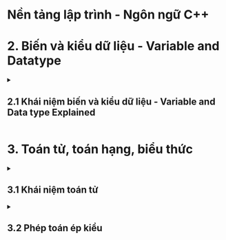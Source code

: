 # Nền tảng lập trình - Ngôn ngữ C++
<summary>
  <h1>2. Biến và kiểu dữ liệu - Variable and Datatype </h2>
</summary>
<details>
  <summary>
    <h2>2.1 Khái niệm biến và kiểu dữ liệu - Variable and Data type Explained </h2>
  </summary>
  <h3>Biến là:</h3>
  - Đối tượng chiếm một vùng nhớ xác định
  - Dùng để lưu trữ giá trị nào đó
  <h3>Variable Explained:</h3>
  - abc
  <h3>Kiểu dữ liệu là:</h3>
  - Tập hợp của các loại giá trị mà có thể khởi tạo cho một biến 
  <h3>Data type exlained:</h3>
  - abc
</details>

<summary>
  <h1>3. Toán tử, toán hạng, biểu thức</h1>
</summary>
<details>
  <summary>
    <h2>3.1 Khái niệm toán tử</h2>
  </summary>
  <h3>Nội dung chính:</h3>
  
  Ta có Variable là sự biến đổi giá trị của các biến.
  
  Nó thông qua các phép toán(+,-,*,/,...): được gọi là Operator(toán tử).
  
  Nếu các Operator đứng đơn lẻ thì không có ý nghĩa gì cả.
  
  Chúng cần có các Variable hoặc các con số đứng cùng, được gọi là Operand(toán hạng).
  
  Lúc này chúng đứng cùng nhau(Operator, Operand) ta có được Expression(biểu thức).

</details>

<details>
  <summary>
    <h2>3.2 Phép toán ép kiểu</h2>
  </summary>
  - abc.
  - def
  
</details>
